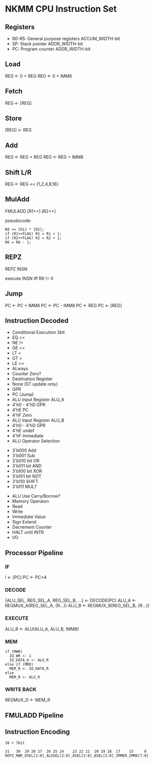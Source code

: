 # NKMM CPU Instruction Set

## Registers
* R0-R5: General purpose registers ACCUM_WIDTH-bit
* SP: Stack pointer ADDR_WIDTH-bit
* PC: Program counter ADDR_WIDTH-bit

## Load
REG <- 0 + REG
REG <- 0 + IMM8

## Fetch
REG <- [REG]

## Store
[REG] <- REG

## Add
REG <- REG + REG
REG <- REG + IMM8

## Shift L/R
REG <- REG << {1,2,4,8,16}

## MulAdd
FMULADD [R1++] [R2++]

pseudocode:

```
R0 += [R1] * [R2];
if (R1++FLAG) R1 = R1 + 1;
if (R2++FLAG) R2 = R2 + 1;
R6 = R6 - 1;
```

## REPZ
REPZ INSN

execute INSN iff R6 != 0

## Jump
PC <- PC + IMM8
PC <- PC - IMM8
PC <- REG
PC <- [REG]

## Instruction Decoded
- Conditional Execution 3bit
 - EQ ==
 - NE !=
 - GE >=
 - LT <
 - GT >
 - LE <=
 - ALways
 - Counter Zero?
- Destination Register
 - None (ST update only)
 - GPR
 - PC (Jump)
- ALU Input Register ALU_A
 - 4'h0 - 4'hD  GPR
 - 4'hE PC
 - 4'hF Zero
- ALU Input Register ALU_B
 - 4'h0 - 4'hD GPR
 - 4'hE undef
 - 4'hF Immediate
- ALU Operator Selection
 * 3'b000 Add
 * 3'b001 Sub
 * 3'b010 bit OR
 * 3'b011 bit AND
 * 3'b100 bit XOR
 * 3'b101 bit NOT
 * 3'b110 SHIFT
 * 3'b111 MUL?
- ALU Use Carry/Borrow?
- Memory Operaton
 - Read
 - Write
- Immediate Value
- Sign Extend
- Decrement Counter
- HALT until INTR
 - I/O

## Processor Pipeline

### IF
I <- [PC]
PC <- PC+4

### DECODE
{ALU_SEL, REG_SEL_A, REG_SEL_B, ...} <- DECODE(PC)
ALU_A <- REGMUX_A(REG_SEL_A, {R...})
ALU_B <- REGMUX_B(REG_SEL_B, {R...})

### EXECUTE
ALU_R <- ALU(ALU_A, ALU_B, IMM8)

### MEM
```
if (MWR)
  IO_WR <- 1
  IO_DATA_O <- ALU_R
else if (MRD)
  MEM_R <- IO_DATA_R
else
  MEM_R <- ALU_R
```

### WRITE BACK
REGMUX_D <- MEM_R

## FMULADD Pipeline



## Instruction Encoding
```
16 + 7bit

31   30  29 28 27  26 25 24    23 22 21  20 19 18  17    15     0
REPZ_MWR_DSEL[2:0]_ALUSEL[2:0]_ASEL[2:0]_BSEL[2:0]_IMMEN_IMM8[7:0]
```
